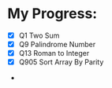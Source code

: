# My Progress:

- [x] Q1 Two Sum
- [x] Q9 Palindrome Number
- [x] Q13 Roman to Integer
- [x] Q905 Sort Array By Parity
- 
